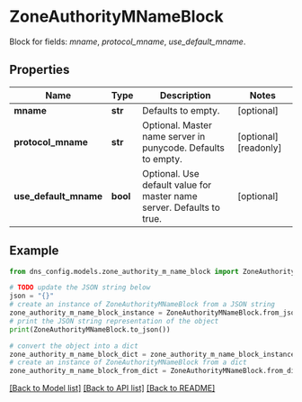 # ZoneAuthorityMNameBlock

Block for fields: _mname_, _protocol_mname_, _use_default_mname_.

## Properties

Name | Type | Description | Notes
------------ | ------------- | ------------- | -------------
**mname** | **str** | Defaults to empty. | [optional] 
**protocol_mname** | **str** | Optional. Master name server in punycode.  Defaults to empty. | [optional] [readonly] 
**use_default_mname** | **bool** | Optional. Use default value for master name server.  Defaults to true. | [optional] 

## Example

```python
from dns_config.models.zone_authority_m_name_block import ZoneAuthorityMNameBlock

# TODO update the JSON string below
json = "{}"
# create an instance of ZoneAuthorityMNameBlock from a JSON string
zone_authority_m_name_block_instance = ZoneAuthorityMNameBlock.from_json(json)
# print the JSON string representation of the object
print(ZoneAuthorityMNameBlock.to_json())

# convert the object into a dict
zone_authority_m_name_block_dict = zone_authority_m_name_block_instance.to_dict()
# create an instance of ZoneAuthorityMNameBlock from a dict
zone_authority_m_name_block_from_dict = ZoneAuthorityMNameBlock.from_dict(zone_authority_m_name_block_dict)
```
[[Back to Model list]](../README.md#documentation-for-models) [[Back to API list]](../README.md#documentation-for-api-endpoints) [[Back to README]](../README.md)


